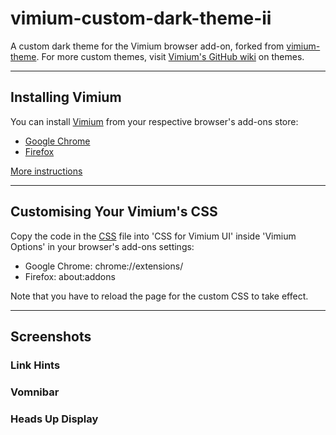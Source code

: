 # vimium-custom-dark-theme-ii
A custom dark theme for the Vimium browser add-on, forked from [vimium-theme](https://github.com/sei40kr/vimium-theme). For more custom themes, visit [Vimium's GitHub wiki](https://github.com/philc/vimium/wiki/Theme) on themes.

---
## Installing Vimium

You can install [Vimium](https://github.com/philc/vimium) from your respective browser's add-ons store:

- [Google Chrome](https://chrome.google.com/webstore/detail/vimium/dbepggeogbaibhgnhhndojpepiihcmeb?hl=en)
- [Firefox](https://addons.mozilla.org/en-GB/firefox/addon/vimium-ff/)

[More instructions](https://github.com/philc/vimium)

---
## Customising Your Vimium's CSS

Copy the code in the [CSS](https://github.com/ghzliahlam/vimium-custom-dark-theme-ii/blob/master/vimium-custom-dark-theme-ii.css) file into 'CSS for Vimium UI' inside 'Vimium Options' in your browser's add-ons settings:

- Google Chrome: chrome://extensions/
- Firefox: about:addons

Note that you have to reload the page for the custom CSS to take effect.

---
## Screenshots

### Link Hints

### Vomnibar

### Heads Up Display
